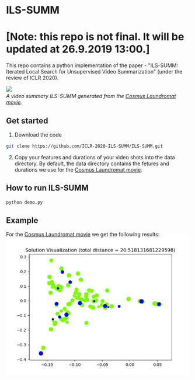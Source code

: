 # ILS-SUMM
# [Note: this repo is not final. It will be updated at 26.9.2019 13:00.]  
This repo contains a python implementation of the paper - "ILS-SUMM: Iterated Local Search for Unsupervised Video Summarization" (under the review of ICLR 2020).

![](Cosmus_Laundromat.gif)  
*A video summary ILS-SUMM generated from the [Cosmus Laundromat movie](https://www.youtube.com/watch?v=Y-rmzh0PI3c).*
## Get started
1. Download the code
```bash
git clone https://github.com/ICLR-2020-ILS-SUMM/ILS-SUMM.git
```
2. Copy your features and durations of your video shots into the data directory. By default, the data directory contains the fetures and durations we use for the [Cosmus Laundromat movie](https://www.youtube.com/watch?v=Y-rmzh0PI3c).

## How to run ILS-SUMM
```bash
python demo.py
```
## Example
For the [Cosmus Laundromat movie](https://www.youtube.com/watch?v=Y-rmzh0PI3c) we get the following results:
![](Solution_Visualization.png)



